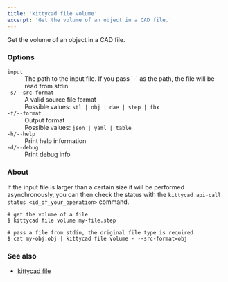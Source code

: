 ```yaml
---
title: 'kittycad file volume'
excerpt: 'Get the volume of an object in a CAD file.'
---
```


Get the volume of an object in a CAD file.

### Options

<dl class="flags">
   <dt><code>input</code></dt>
   <dd>The path to the input file. If you pass `-` as the path, the file will be read from stdin</dd>

   <dt><code>-s/--src-format</code></dt>
   <dd>A valid source file format<br/>Possible values: <code>stl | obj | dae | step | fbx</code></dd>

   <dt><code>-f/--format</code></dt>
   <dd>Output format<br/>Possible values: <code>json | yaml | table</code></dd>

   <dt><code>-h/--help</code></dt>
   <dd>Print help information</dd>

   <dt><code>-d/--debug</code></dt>
   <dd>Print debug info</dd>
</dl>

### About

If the input file is larger than a certain size it will be
performed asynchronously, you can then check the status with the
`kittycad api-call status <id_of_your_operation>` command.

```
# get the volume of a file
$ kittycad file volume my-file.step

# pass a file from stdin, the original file type is required
$ cat my-obj.obj | kittycad file volume - --src-format=obj
```

### See also

-   [kittycad file](./kittycad_file)
